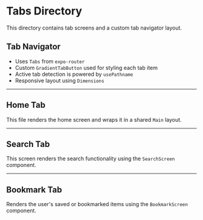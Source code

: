 # Tabs Directory

This directory contains tab screens and a custom tab navigator layout.

## Tab Navigator

* Uses `Tabs` from `expo-router`
* Custom `GradientTabButton` used for styling each tab item
* Active tab detection is powered by `usePathname`
* Responsive layout using `Dimensions`

---

##  Home Tab

This file renders the home screen and wraps it in a shared `Main` layout.

---

## Search Tab

This screen renders the search functionality using the `SearchScreen` component.

---

## Bookmark Tab

Renders the user's saved or bookmarked items using the `BookmarkScreen` component.